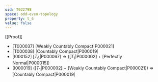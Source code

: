 ```yaml
---
uid: T022798
space: odd-even-topology
property: t_6
value: false
---
```

[[Proof]]

* [T000037] [Weakly Countably Compact|P000021]
* [T000038] [Countably Compact|P000019]
* [I000152] [$T_6$|P000067] => ([$T_1$|P000002] + [Perfectly Normal|P000015])
* [I000019] ([$T_1$|P000002] + [Weakly Countably Compact|P000021]) => [Countably Compact|P000019]

